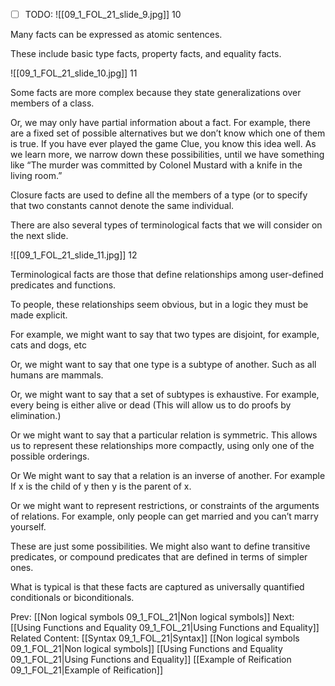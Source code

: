 ﻿- [ ] TODO:
![[09_1_FOL_21_slide_9.jpg]]
10

Many facts can be expressed as atomic sentences.

These include basic type facts, property facts, and equality facts.

![[09_1_FOL_21_slide_10.jpg]]
11

Some facts are more complex because they state generalizations over members of a class.

Or, we may only have partial information about a fact. For example, there are a fixed set of possible alternatives but we don’t know which one of them is true.  If you have ever played the game Clue, you know this idea well.  As we learn more, we narrow down these possibilities, until we have something like “The murder was committed by Colonel Mustard with a knife in the living room.”

Closure facts are used to define all the members of a type (or to specify that two constants cannot denote the same individual.

There are also several types of terminological facts that we will consider on the next slide.

![[09_1_FOL_21_slide_11.jpg]]
12

Terminological facts are those that define relationships among user-defined predicates and functions.

To people, these relationships seem obvious, but in a logic they must be made explicit.

For example, we might want to say that two types are disjoint, for example, cats and dogs, etc

Or, we might want to say that one type is a subtype of another. Such as all humans are mammals.

Or, we might want to say that a set of subtypes is exhaustive. For example, every being is either alive or dead (This will allow us to do proofs by elimination.)

Or we might want to say that a particular relation is symmetric. This allows us to represent these relationships more compactly, using only one of  the possible orderings.

Or We might want to say that a relation is an inverse of another. For example If x is the child of y then y is the parent of x.

Or we might want to represent restrictions, or constraints of the arguments of relations. For example, only people can get married and you can’t marry yourself.

These are just some possibilities. We might also want to define transitive predicates, or compound predicates that are defined in terms of simpler ones.

What is typical is that these facts are captured as universally quantified conditionals or biconditionals.



Prev: [[Non logical symbols 09_1_FOL_21|Non logical symbols]]
Next: [[Using Functions and Equality 09_1_FOL_21|Using Functions and Equality]]
Related Content:
[[Syntax 09_1_FOL_21|Syntax]]
[[Non logical symbols 09_1_FOL_21|Non logical symbols]]
[[Using Functions and Equality 09_1_FOL_21|Using Functions and Equality]]
[[Example of Reification 09_1_FOL_21|Example of Reification]]